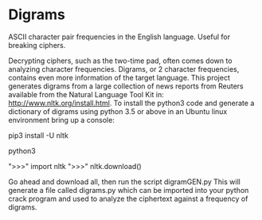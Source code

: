 # Digrams
ASCII character pair frequencies in the English language.  Useful for breaking ciphers.

Decrypting ciphers, such as the two-time pad, often comes down to analyzing character
frequencies.  Digrams, or 2 character frequencies, contains even more information of
the target language.  This project generates digrams from a large collection of news
reports from Reuters available from the Natural Language Tool Kit in: 
http://www.nltk.org/install.html.  To install the python3 code and generate a dictionary
of digrams using python 3.5 or above in an Ubuntu linux environment bring up a console:

 pip3 install -U nltk
 
 python3

">>>" import nltk
">>>" nltk.download()

Go ahead and download all, then run the script digramGEN.py
This will generate a file called digrams.py which can be imported into your python crack
program and used to analyze the ciphertext against a frequency of digrams.

